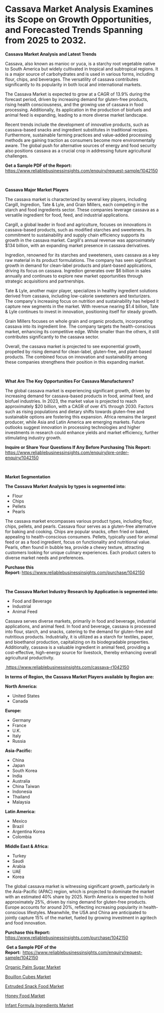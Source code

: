 <p><h1>Cassava Market Analysis Examines its Scope on Growth Opportunities, and Forecasted Trends Spanning from 2025 to 2032.</h1></p><p><strong>Cassava Market Analysis and Latest Trends</strong></p>
<p><p>Cassava, also known as manioc or yuca, is a starchy root vegetable native to South America but widely cultivated in tropical and subtropical regions. It is a major source of carbohydrates and is used in various forms, including flour, chips, and beverages. The versatility of cassava contributes significantly to its popularity in both local and international markets.</p><p>The Cassava Market is expected to grow at a CAGR of 13.9% during the forecast period, driven by increasing demand for gluten-free products, rising health consciousness, and the growing use of cassava in food processing. Additionally, its application in the production of biofuels and animal feed is expanding, leading to a more diverse market landscape. </p><p>Recent trends include the development of innovative products, such as cassava-based snacks and ingredient substitutes in traditional recipes. Furthermore, sustainable farming practices and value-added processing methods are gaining traction as consumers become more environmentally aware. The global push for alternative sources of energy and food security also positions cassava as a crucial crop in addressing future agricultural challenges.</p></p>
<p><strong>Get a Sample PDF of the Report:&nbsp;</strong> <a href="https://www.reliablebusinessinsights.com/enquiry/request-sample/1042150?utm_campaign=62&utm_medium=2&utm_source=Github&utm_content=ia&utm_term=14022025&utm_id=cassava">https://www.reliablebusinessinsights.com/enquiry/request-sample/1042150</a></p>
<p>&nbsp;</p>
<p><strong>Cassava Major Market Players</strong></p>
<p><p>The cassava market is characterized by several key players, including Cargill, Ingredion, Tate & Lyle, and Grain Millers, each competing in the starch and food ingredients sector. These companies leverage cassava as a versatile ingredient for food, feed, and industrial applications.</p><p>Cargill, a global leader in food and agriculture, focuses on innovations in cassava-based products, such as modified starches and sweeteners. Its commitment to sustainability and supply chain efficiency supports its growth in the cassava market. Cargill's annual revenue was approximately $134 billion, with an expanding market presence in cassava derivatives.</p><p>Ingredion, renowned for its starches and sweeteners, uses cassava as a key raw material in its product formulations. The company has seen significant growth in demand for clean-label products and plant-based applications, driving its focus on cassava. Ingredion generates over $6 billion in sales annually and continues to explore new market opportunities through strategic acquisitions and partnerships.</p><p>Tate & Lyle, another major player, specializes in healthy ingredient solutions derived from cassava, including low-calorie sweeteners and texturizers. The company's increasing focus on nutrition and sustainability has helped it capture new segments in the market. With revenue nearing $1.4 billion, Tate & Lyle continues to invest in innovation, positioning itself for steady growth.</p><p>Grain Millers focuses on whole grain and organic products, incorporating cassava into its ingredient line. The company targets the health-conscious market, enhancing its competitive edge. While smaller than the others, it still contributes significantly to the cassava sector.</p><p>Overall, the cassava market is projected to see exponential growth, propelled by rising demand for clean-label, gluten-free, and plant-based products. The combined focus on innovation and sustainability among these companies strengthens their position in this expanding market.</p></p>
<p>&nbsp;</p>
<p><strong>What Are The Key Opportunities For Cassava Manufacturers?</strong></p>
<p><p>The global cassava market is experiencing significant growth, driven by increasing demand for cassava-based products in food, animal feed, and biofuel industries. In 2023, the market value is projected to reach approximately $20 billion, with a CAGR of over 4% through 2030. Factors such as rising populations and dietary shifts towards gluten-free and sustainable options are fostering this expansion. Africa remains the largest producer, while Asia and Latin America are emerging markets. Future outlooks suggest innovation in processing technologies and higher investments in research could enhance yields and market efficiency, further stimulating industry growth.</p></p>
<p><strong>Inquire or Share Your Questions If Any Before Purchasing This Report:</strong> <a href="https://www.reliablebusinessinsights.com/enquiry/pre-order-enquiry/1042150?utm_campaign=62&utm_medium=2&utm_source=Github&utm_content=ia&utm_term=14022025&utm_id=cassava">https://www.reliablebusinessinsights.com/enquiry/pre-order-enquiry/1042150</a></p>
<p>&nbsp;</p>
<p><strong>Market Segmentation</strong></p>
<p><strong>The Cassava Market Analysis by types is segmented into:</strong></p>
<p><ul><li>Flour</li><li>Chips</li><li>Pellets</li><li>Pearls</li></ul></p>
<p><p>The cassava market encompasses various product types, including flour, chips, pellets, and pearls. Cassava flour serves as a gluten-free alternative for baking and cooking. Chips are popular snacks, often fried or baked, appealing to health-conscious consumers. Pellets, typically used for animal feed or as a food ingredient, focus on functionality and nutritional value. Pearls, often found in bubble tea, provide a chewy texture, attracting customers looking for unique culinary experiences. Each product caters to diverse market needs and preferences.</p></p>
<p><strong>Purchase this Report:&nbsp;</strong><a href="https://www.reliablebusinessinsights.com/purchase/1042150?utm_campaign=62&utm_medium=2&utm_source=Github&utm_content=ia&utm_term=14022025&utm_id=cassava">https://www.reliablebusinessinsights.com/purchase/1042150</a></p>
<p>&nbsp;</p>
<p><strong>The Cassava Market Industry Research by Application is segmented into:</strong></p>
<p><ul><li>Food and Beverage</li><li>Industrial</li><li>Animal Feed</li></ul></p>
<p><p>Cassava serves diverse markets, primarily in food and beverage, industrial applications, and animal feed. In food and beverage, cassava is processed into flour, starch, and snacks, catering to the demand for gluten-free and nutritious products. Industrially, it is utilized as a starch for textiles, paper, and bioethanol production, capitalizing on its biodegradable properties. Additionally, cassava is a valuable ingredient in animal feed, providing a cost-effective, high-energy source for livestock, thereby enhancing overall agricultural productivity.</p></p>
<p><a href="https://www.reliablebusinessinsights.com/cassava-r1042150?utm_campaign=62&utm_medium=2&utm_source=Github&utm_content=ia&utm_term=14022025&utm_id=cassava">&nbsp;https://www.reliablebusinessinsights.com/cassava-r1042150</a></p>
<p><strong>In terms of Region, the Cassava Market Players available by Region are:</strong></p>
<p>
    <p> <strong> North America: </strong>
        <ul>
            <li>United States</li>
            <li>Canada</li>
        </ul>
        </p> 
    <p> <strong> Europe: </strong>
        <ul>
            <li>Germany</li>
            <li>France</li>
            <li>U.K.</li>
            <li>Italy</li>
            <li>Russia</li>
        </ul>
        </p> 
    <p> <strong> Asia-Pacific: </strong>
        <ul>
            <li>China</li>
            <li>Japan</li>
            <li>South Korea</li>
            <li>India</li>
            <li>Australia</li>
            <li>China Taiwan</li>
            <li>Indonesia</li>
            <li>Thailand</li>
            <li>Malaysia</li>
        </ul>
        </p> 
    <p> <strong> Latin America: </strong>
        <ul>
            <li>Mexico</li>
            <li>Brazil</li>
            <li>Argentina Korea</li>
            <li>Colombia</li>
        </ul>
        </p> 
    <p> <strong> Middle East & Africa: </strong>
        <ul>
            <li>Turkey</li>
            <li>Saudi</li>
            <li>Arabia</li>
            <li>UAE</li>
            <li>Korea</li>
        </ul>
    </p>
    </p>
<p><p>The global cassava market is witnessing significant growth, particularly in the Asia-Pacific (APAC) region, which is projected to dominate the market with an estimated 40% share by 2025. North America is expected to hold approximately 25%, driven by rising demand for gluten-free products. Europe accounts for around 20%, reflecting increasing popularity in health-conscious lifestyles. Meanwhile, the USA and China are anticipated to jointly capture 15% of the market, fueled by growing investment in agritech and food innovation.</p></p>
<p><strong>Purchase this Report: </strong><a href="https://www.reliablebusinessinsights.com/purchase/1042150?utm_campaign=62&utm_medium=2&utm_source=Github&utm_content=ia&utm_term=14022025&utm_id=cassava">https://www.reliablebusinessinsights.com/purchase/1042150</a></p>
<p>&nbsp;<strong>Get a Sample PDF of the Report:&nbsp;&nbsp;</strong><a href="https://www.reliablebusinessinsights.com/enquiry/request-sample/1042150?utm_campaign=62&utm_medium=2&utm_source=Github&utm_content=ia&utm_term=14022025&utm_id=cassava">https://www.reliablebusinessinsights.com/enquiry/request-sample/1042150</a></p>
<p><strong></strong></p>
<p><p><a href="https://github.com/paljuhubeyde/Market-Research-Report-List-1/blob/main/organic-palm-sugar-market.md?utm_campaign=62&utm_medium=2&utm_source=Github&utm_content=ia&utm_term=14022025&utm_id=cassava">Organic Palm Sugar Market</a></p><p><a href="https://github.com/ugurgyuri/Market-Research-Report-List-1/blob/main/bouillon-cubes-market.md?utm_campaign=62&utm_medium=2&utm_source=Github&utm_content=ia&utm_term=14022025&utm_id=cassava">Bouillon Cubes Market</a></p><p><a href="https://github.com/rrapajecundi/Market-Research-Report-List-1/blob/main/extruded-snack-food-market.md?utm_campaign=62&utm_medium=2&utm_source=Github&utm_content=ia&utm_term=14022025&utm_id=cassava">Extruded Snack Food Market</a></p><p><a href="https://github.com/miottaredlin79/Market-Research-Report-List-1/blob/main/honey-food-market.md?utm_campaign=62&utm_medium=2&utm_source=Github&utm_content=ia&utm_term=14022025&utm_id=cassava">Honey Food Market</a></p><p><a href="https://github.com/vilolakoreni/Market-Research-Report-List-1/blob/main/infant-formula-ingredients-market.md?utm_campaign=62&utm_medium=2&utm_source=Github&utm_content=ia&utm_term=14022025&utm_id=cassava">Infant Formula Ingredients Market</a></p></p>